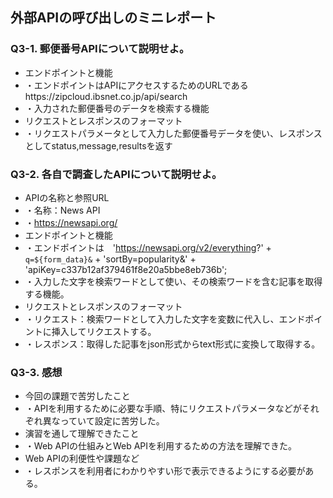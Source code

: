 ## 外部APIの呼び出しのミニレポート
### Q3-1. 郵便番号APIについて説明せよ。
* エンドポイントと機能
* ・エンドポイントはAPIにアクセスするためのURLであるhttps://zipcloud.ibsnet.co.jp/api/search
* ・入力された郵便番号のデータを検索する機能
* リクエストとレスポンスのフォーマット
* ・リクエストパラメータとして入力した郵便番号データを使い、レスポンスとしてstatus,message,resultsを返す
### Q3-2. 各自で調査したAPIについて説明せよ。
* APIの名称と参照URL
* ・名称：News API
* ・https://newsapi.org/
* エンドポイントと機能
* ・エンドポイントは　'https://newsapi.org/v2/everything?' +
                  　`q=${form_data}&` +
                    'sortBy=popularity&' +
                    'apiKey=c337b12af379461f8e20a5bbe8eb736b';
* ・入力した文字を検索ワードとして使い、その検索ワードを含む記事を取得する機能。
* リクエストとレスポンスのフォーマット
* ・リクエスト：検索ワードとして入力した文字を変数に代入し、エンドポイントに挿入してリクエストする。
* ・レスポンス：取得した記事をjson形式からtext形式に変換して取得する。
### Q3-3. 感想
* 今回の課題で苦労したこと
* ・APIを利用するために必要な手順、特にリクエストパラメータなどがそれぞれ異なっていて設定に苦労した。
* 演習を通して理解できたこと
* ・Web APIの仕組みとWeb APIを利用するための方法を理解できた。
* Web APIの利便性や課題など
* ・レスポンスを利用者にわかりやすい形で表示できるようにする必要がある。
